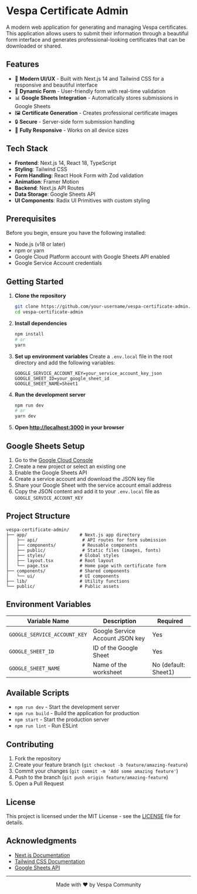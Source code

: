 # Vespa Certificate Admin

A modern web application for generating and managing Vespa certificates. This application allows users to submit their information through a beautiful form interface and generates professional-looking certificates that can be downloaded or shared.

## Features

- 🚀 **Modern UI/UX** - Built with Next.js 14 and Tailwind CSS for a responsive and beautiful interface
- 📝 **Dynamic Form** - User-friendly form with real-time validation
- 📊 **Google Sheets Integration** - Automatically stores submissions in Google Sheets
- 🖼️ **Certificate Generation** - Creates professional certificate images
- 🔒 **Secure** - Server-side form submission handling
- 📱 **Fully Responsive** - Works on all device sizes

## Tech Stack

- **Frontend**: Next.js 14, React 18, TypeScript
- **Styling**: Tailwind CSS
- **Form Handling**: React Hook Form with Zod validation
- **Animation**: Framer Motion
- **Backend**: Next.js API Routes
- **Data Storage**: Google Sheets API
- **UI Components**: Radix UI Primitives with custom styling

## Prerequisites

Before you begin, ensure you have the following installed:

- Node.js (v18 or later)
- npm or yarn
- Google Cloud Platform account with Google Sheets API enabled
- Google Service Account credentials

## Getting Started

1. **Clone the repository**
   ```bash
   git clone https://github.com/your-username/vespa-certificate-admin.git
   cd vespa-certificate-admin
   ```

2. **Install dependencies**
   ```bash
   npm install
   # or
   yarn
   ```

3. **Set up environment variables**
   Create a `.env.local` file in the root directory and add the following variables:
   ```
   GOOGLE_SERVICE_ACCOUNT_KEY=your_service_account_key_json
   GOOGLE_SHEET_ID=your_google_sheet_id
   GOOGLE_SHEET_NAME=Sheet1
   ```

4. **Run the development server**
   ```bash
   npm run dev
   # or
   yarn dev
   ```

5. **Open [http://localhost:3000](http://localhost:3000) in your browser**

## Google Sheets Setup

1. Go to the [Google Cloud Console](https://console.cloud.google.com/)
2. Create a new project or select an existing one
3. Enable the Google Sheets API
4. Create a service account and download the JSON key file
5. Share your Google Sheet with the service account email address
6. Copy the JSON content and add it to your `.env.local` file as `GOOGLE_SERVICE_ACCOUNT_KEY`

## Project Structure

```
vespa-certificate-admin/
├── app/                    # Next.js app directory
│   ├── api/                 # API routes for form submission
│   ├── components/          # Reusable components
│   ├── public/              # Static files (images, fonts)
│   ├── styles/             # Global styles
│   ├── layout.tsx          # Root layout
│   └── page.tsx            # Home page with certificate form
├── components/             # Shared components
│   └── ui/                 # UI components
├── lib/                    # Utility functions
└── public/                 # Public assets
```

## Environment Variables

| Variable Name | Description | Required |
|--------------|-------------|----------|
| `GOOGLE_SERVICE_ACCOUNT_KEY` | Google Service Account JSON key | Yes |
| `GOOGLE_SHEET_ID` | ID of the Google Sheet | Yes |
| `GOOGLE_SHEET_NAME` | Name of the worksheet | No (default: Sheet1) |

## Available Scripts

- `npm run dev` - Start the development server
- `npm run build` - Build the application for production
- `npm start` - Start the production server
- `npm run lint` - Run ESLint

## Contributing

1. Fork the repository
2. Create your feature branch (`git checkout -b feature/amazing-feature`)
3. Commit your changes (`git commit -m 'Add some amazing feature'`)
4. Push to the branch (`git push origin feature/amazing-feature`)
5. Open a Pull Request

## License

This project is licensed under the MIT License - see the [LICENSE](LICENSE) file for details.

## Acknowledgments

- [Next.js Documentation](https://nextjs.org/docs)
- [Tailwind CSS Documentation](https://tailwindcss.com/docs)
- [Google Sheets API](https://developers.google.com/sheets/api)

---

<p align="center">
  Made with ❤️ by Vespa Community
</p>
